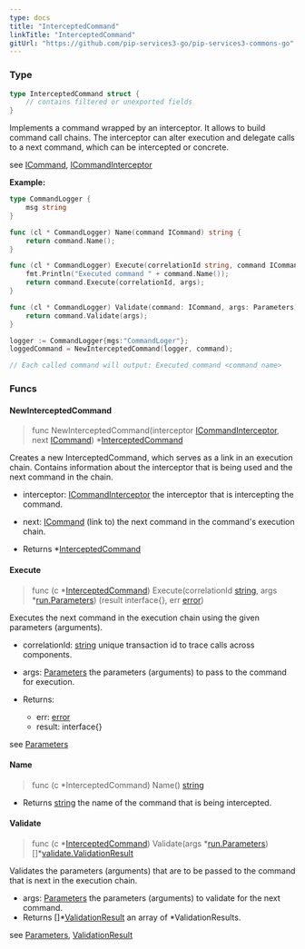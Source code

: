 ```yaml
---
type: docs
title: "InterceptedCommand"
linkTitle: "InterceptedCommand" 
gitUrl: "https://github.com/pip-services3-go/pip-services3-commons-go"
---
```


### Type

```go
type InterceptedCommand struct {
	// contains filtered or unexported fields
}
```

Implements a command wrapped by an interceptor. It allows to build command call chains. The interceptor can alter execution and delegate calls to a next command, which can be intercepted or concrete. 

see [ICommand](../icommand), [ICommandInterceptor](../icommandinterceptor)

**Example:**

```go
type CommandLogger {
	msg string
}

func (cl * CommandLogger) Name(command ICommand) string {
    return command.Name();
}

func (cl * CommandLogger) Execute(correlationId string, command ICommand, args Parameters) (res interface{}, err error){
    fmt.Println("Executed command " + command.Name());
    return command.Execute(correlationId, args);
}

func (cl * CommandLogger) Validate(command: ICommand, args: Parameters): ValidationResult[] {
    return command.Validate(args);
}

logger := CommandLogger{mgs:"CommandLoger"};
loggedCommand = NewInterceptedCommand(logger, command);

// Each called command will output: Executed command <command name>

```

### Funcs

#### NewInterceptedCommand
> func NewInterceptedCommand(interceptor [ICommandInterceptor](../icommandinterceptor), next [ICommand](../icommand)) *[InterceptedCommand]()

Creates a new InterceptedCommand, which serves as a link in an execution chain. Contains information about the interceptor that is being used and the next command in the chain. 

- interceptor: [ICommandInterceptor](../icommandinterceptor) the interceptor that is intercepting the command.
- next: [ICommand](../icommand) (link to) the next command in the command's execution chain.

- Returns *[InterceptedCommand]()

#### Execute
> func (c *[InterceptedCommand]()) Execute(correlationId [string](https://pkg.go.dev/builtin#string), args *[run.Parameters](../../run/parameters)) (result interface{}, err [error](https://pkg.go.dev/builtin#error))

Executes the next command in the execution chain using the given parameters (arguments). 

- correlationId: [string](https://pkg.go.dev/builtin#string) unique transaction id to trace calls across components.
- args: [Parameters](../../run/parameters) the parameters (arguments) to pass to the command for execution.

- Returns: 
    - err: [error](https://pkg.go.dev/builtin#error) 
    - result: interface{}

see [Parameters](../../run/parameters)

#### Name
> func (c *InterceptedCommand) Name() [string](https://pkg.go.dev/builtin#string)

- Returns [string](https://pkg.go.dev/builtin#string) the name of the command that is being intercepted.

#### Validate
> func (c *[InterceptedCommand]()) Validate(args *[run.Parameters](../../run/parameters)) []\*[validate.ValidationResult](../../validate/validationresult)

Validates the parameters (arguments) that are to be passed to the command that is next in the execution chain. 

- args: [Parameters](../../run/parameters) the parameters (arguments) to validate for the next command.
- Returns []*[ValidationResult](../../validate/validationresult) an array of *ValidationResults.

see [Parameters](../../run/parameters), [ValidationResult](../../validate/validationresult)
